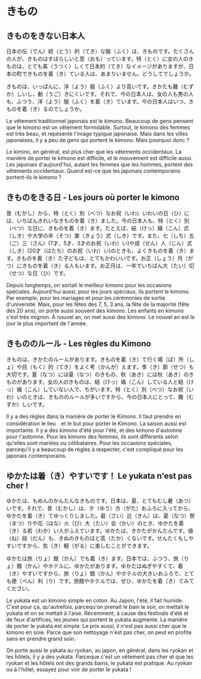 きもの
=======

きものをきない日本人
-------------------

日本の伝（でん）統（とう）的（てき）な服（ふく）は、きものです。たくさんの人が、きものはすばらしいと思（おも）っています。特（とく）に女の人のきものは、とても美（うつく）しくて日本的（てき）なイメージがありますが、日本の町できものを着（き）ている人は、あまりいません。どうしてでしょうか。

きものは、いっぱんに、洋（よう）服（ふく）より高いです。きかたも難（むずか）しいし、動（うご）きにくいです。それで、今の日本人は、女の人も男の人も、ふつう、洋（よう）服（ふく）を着（き）ています。今の日本人はいつ、きものを着（き）るのでしょうか。

Le vêtement traditionnel japonais est le kimono. Beaucoup de gens pensent que le kimono est un vêtement formidable. Surtout, le kimono des femmes est très beau, et repésente l'image typique japonaise. Mais dans les villes japonaises, il y a peu de gens qui portent le kimono. Mais pourquoi donc ?

Le kimino, en général, est plus cher que les vêtements occidentaux. La manière de porter le kimono est difficile, et le mouvement est difficile aussi. Les japonais d'aujourd'hui, autant les femmes que les hommes, portent des vêtements occidentaux. Quand est-ce que les japonais contemporains portent-ils le kimono ?

きものをきる日 - Les jours où porter le kimono
----------

昔（むかし）から、特（とく）別（べつ）なお祝（いわ）いわいの日（ひ）には、いちばんきれいなきものを着（き）ました。今の日本人も、特（とく）別（べつ）な日に、きものを着（き）ます。たとえば、結（けっ）婚（こん）式（しき）や大学の卒（そつ）業（きょう）式（しき）です。また、七（しち）五（ご）三（さん）(7才、5才、3才のお祝（いわ）い)や成（せん）人（じん）式（しき）(20才（はたち）のお祝（いわ）い)のときも、よくきものを着（き）ます。きものを着（き）た子どもは、とてもかわいいです。お正（しょう）月（がつ）にきものを着（き）る人もいます。お正月は、一年でいちばん大（たい）切（せつ）な日（ひ）です。

Depuis longtemps, on sortait le meilleur kimono pour les occasions spéciales. Aujourd'hui aussi, pour les jours spéciaux, ils portent le kimono. Par exemple, pour les mariages et pour les cérémonies de sortie d'université. Mais, pour les fêtes des 7, 5, 3 ans, la fête de la majorité (fête des 20 ans), on porte aussi souvent des kimono. Les enfants en kimono c'est très mignon. À nouvel an, on met aussi des kimono. Le nouvel an est le jour le plus important de l'année.

きもののルール - Les règles du Kimono
--------------

きものは、きかたのルールがあります。きものを着（き）て行く場（ば）所（しょ）や目（もく）的（てき）をよく考（かんが）えます。季（き）節（せつ）も大切です。夏（なつ）には夏（なつ）のきもの、秋（あき）には秋（あき）のきものがあります。女の人のきものは、結（けっ）婚（こん）している人と結（けっ）婚（こん）していない人で、ちがいます。特（とく）別（べつ）なお祝（いわ）いのときは、きもののルールが多いですから、今の日本人にとって、難（むずか）しいです。

Il y a des règles dans la manière de porter le Kimono. Il faut prendre en considération le lieu　et le but pour porter le Kimono. La saison aussi est importante. Il y a des kimono d'été pour l'été, et des kimono d'automne pour l'automne. Pour les kimono des femmes, ils sont différents selon qu'elles sont mariées ou célibataires. Pour les occasions spéciales, parcequ'il y a beaucoup de règles à respecter, c'est compliqué pour les japonais contemporains.

ゆかたは着（き）やすいです！ Le yukata n'est pas cher !
--------------------

ゆかたは、もめんのかんたんなきものです。日本は、夏、とてもむし暑（あつ）いです。それで、昔（むかし）は、夕（ゆう）方（がた）おふろに入ってから、ゆかたを着（き）てゆっくりしました。最（さい）近（きん）は、夏（なつ）祭（まつ）りや花（はな）火（び）大（たい）会（かい）のとき、ゆかたを着（き）る若（わか）い人がふえています。ゆかたは、きかたがかんたんです。値（ね）段（だん）も、きぬのきものほど高（たか）くないです。せんたくもしやすいですから、気（き）軽（がる）に楽しむことができます。 

ゆかたは旅（りょ）館（かん）でも着（き）ます。日本では、ふつう、旅（りょ）館（かん）やホテルに、ゆかたがあります。ゆかたはぬぎやすくて、着（き）やすいですから、旅（りょ）館（かん）やホテルの大きいおふろで、とても便（べん）利（り）です。旅館やホテルでは、ぜひ、ゆかたを着（き）てみてください。

Le yukata est un kimono simple en coton. Au Japon, l'été, il fait humide. C'est pour ça, qu'autrefois, parcequ'on prenait le bain le soir, on mettait le yukata et on se mettait à l'aise. Récemment, à cause des festivals d'été et de feux d'artifices, les jeunes qui portent le yukata augmente. La manière de porter le yukata est simple. Le prix aussi, il n'est pas aussi cher que le kimono en soie. Parce que son nettoyage n'est pas cher, on peut en profite sans en prendre grand soin. 

On porte aussi le yakata au ryokan, au japon, en général, dans les ryokan et les hôtels, il y a des yukata. Parceque c'est un vêtement pas cher et que les ryokan et les hôtels ont des grands bains, le yukata est pratique. Au ryokan ou à l'hôtel, essayez pour voir de porter le yukata !
